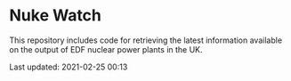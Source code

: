 # Nuke Watch

This repository includes code for retrieving the latest information available on the output of EDF nuclear power plants in the UK.

Last updated: 2021-02-25 00:13